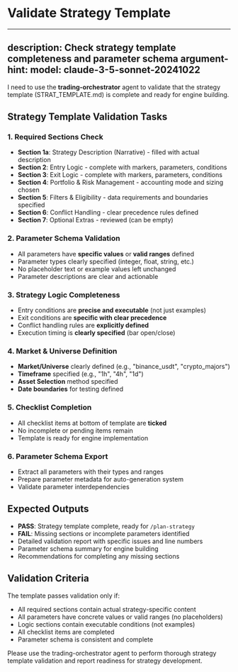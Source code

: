 # Validate Strategy Template

---
description: Check strategy template completeness and parameter schema
argument-hint: 
model: claude-3-5-sonnet-20241022
---

I need to use the **trading-orchestrator** agent to validate that the strategy template (STRAT_TEMPLATE.md) is complete and ready for engine building.

## Strategy Template Validation Tasks

### 1. **Required Sections Check**
- **Section 1a**: Strategy Description (Narrative) - filled with actual description
- **Section 2**: Entry Logic - complete with markers, parameters, conditions
- **Section 3**: Exit Logic - complete with markers, parameters, conditions
- **Section 4**: Portfolio & Risk Management - accounting mode and sizing chosen
- **Section 5**: Filters & Eligibility - data requirements and boundaries specified
- **Section 6**: Conflict Handling - clear precedence rules defined
- **Section 7**: Optional Extras - reviewed (can be empty)

### 2. **Parameter Schema Validation**
- All parameters have **specific values** or **valid ranges** defined
- Parameter types clearly specified (integer, float, string, etc.)
- No placeholder text or example values left unchanged
- Parameter descriptions are clear and actionable

### 3. **Strategy Logic Completeness**
- Entry conditions are **precise and executable** (not just examples)
- Exit conditions are **specific with clear precedence**
- Conflict handling rules are **explicitly defined**
- Execution timing is **clearly specified** (bar open/close)

### 4. **Market & Universe Definition**
- **Market/Universe** clearly defined (e.g., "binance_usdt", "crypto_majors")
- **Timeframe** specified (e.g., "1h", "4h", "1d")
- **Asset Selection** method specified
- **Date boundaries** for testing defined

### 5. **Checklist Completion**
- All checklist items at bottom of template are **ticked**
- No incomplete or pending items remain
- Template is ready for engine implementation

### 6. **Parameter Schema Export**
- Extract all parameters with their types and ranges
- Prepare parameter metadata for auto-generation system
- Validate parameter interdependencies

## Expected Outputs
- **PASS**: Strategy template complete, ready for `/plan-strategy`
- **FAIL**: Missing sections or incomplete parameters identified
- Detailed validation report with specific issues and line numbers
- Parameter schema summary for engine building
- Recommendations for completing any missing sections

## Validation Criteria
The template passes validation only if:
- All required sections contain actual strategy-specific content
- All parameters have concrete values or valid ranges (no placeholders)
- Logic sections contain executable conditions (not examples)
- All checklist items are completed
- Parameter schema is consistent and complete

Please use the trading-orchestrator agent to perform thorough strategy template validation and report readiness for strategy development.